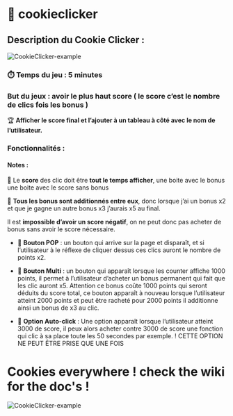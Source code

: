 # 🍪 cookieclicker

## Description du Cookie Clicker :

![CookieClicker-example](https://www.agirparlaculture.be/wp-content/uploads/2023/06/cookie-clicker-2.jpg)

### ⏱️ Temps du jeu : 5 minutes

### But du jeux : avoir le plus haut score ( le score c’est le nombre de clics fois les bonus )

🏆 **Afficher le score final et l’ajouter à un tableau à côté avec le nom de l’utilisateur.**

### Fonctionnalités :

#### Notes :

💯 Le **score** des clic doit être **tout le temps afficher**, une boite avec le bonus une boite avec le score sans bonus

🎁 **Tous les bonus sont additionnés entre eux**, donc lorsque j’ai un bonus x2 et que je gagne un autre bonus x3 j’aurais x5 au final.

Il est **impossible d’avoir un score négatif**, on ne peut donc pas acheter de bonus sans avoir le score nécessaire.

- 🎯 **Bouton POP** : un bouton qui arrive sur la page et disparaît, et si l’utilisateur à le réflexe de cliquer dessus ces clics auront le nombre de points x2.

- 🎉 **Bouton Multi** : un bouton qui apparaît lorsque les counter affiche 1000 points, il permet à l’utilisateur d’acheter un bonus permanent qui fait que les clic auront x5. Attention ce bonus coûte 1000 points qui seront déduits du score total, ce bouton apparaît à nouveau lorsque l’utilisateur atteint 2000 points et peut être racheté pour 2000 points il additionne ainsi un bonus de x3 au clic.

- 🐁 **Option Auto-click** : Une option apparaît lorsque l’utilisateur atteint 3000 de score, il peux alors acheter contre 3000 de score une fonction qui clic à sa place toute les 50 secondes par exemple. ! CETTE OPTION NE PEUT ÊTRE PRISE QUE UNE FOIS

# Cookies everywhere ! check the wiki for the doc's !

![CookieClicker-example](https://media.giphy.com/media/3oKIPakqw5iwtPKq64/giphy.gif)
